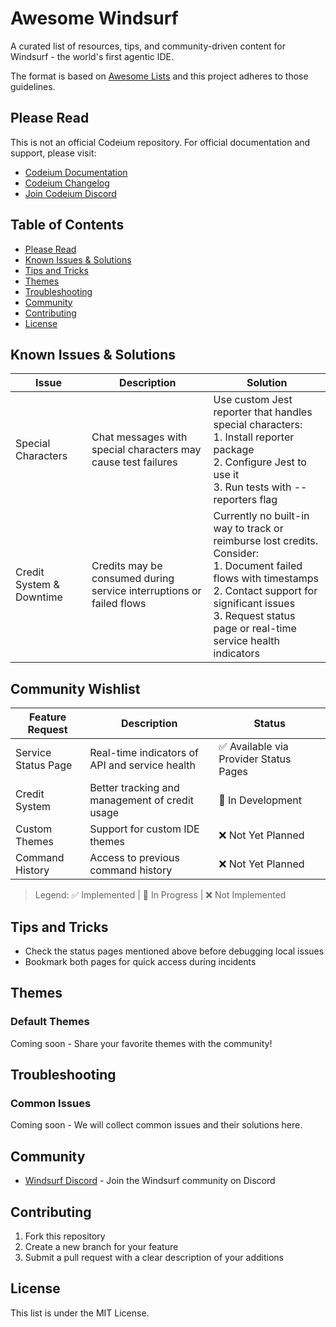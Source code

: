 # Awesome Windsurf

A curated list of resources, tips, and community-driven content for Windsurf - the world's first agentic IDE.

The format is based on [Awesome Lists](https://github.com/sindresorhus/awesome) and this project adheres to those guidelines.

## Please Read

This is not an official Codeium repository. For official documentation and support, please visit:

- [Codeium Documentation](https://codeium.com/documentation)
- [Codeium Changelog](https://codeium.com/changelog)
- [Join Codeium Discord](https://discord.gg/3XFf78nAx5)

## Table of Contents

- [Please Read](#please-read)
- [Known Issues & Solutions](#known-issues--solutions)
- [Tips and Tricks](#tips-and-tricks)
- [Themes](#themes)
- [Troubleshooting](#troubleshooting)
- [Community](#community)
- [Contributing](#contributing)
- [License](#license)

## Known Issues & Solutions

| Issue | Description | Solution |
|-------|-------------|----------|
| Special Characters | Chat messages with special characters may cause test failures | Use custom Jest reporter that handles special characters:<br>1. Install reporter package<br>2. Configure Jest to use it<br>3. Run tests with --reporters flag |
| Credit System & Downtime | Credits may be consumed during service interruptions or failed flows | Currently no built-in way to track or reimburse lost credits. Consider:<br>1. Document failed flows with timestamps<br>2. Contact support for significant issues<br>3. Request status page or real-time service health indicators |

## Community Wishlist

| Feature Request | Description | Status |
|----------------|-------------|---------|
| Service Status Page | Real-time indicators of API and service health | ✅ Available via Provider Status Pages |
| Credit System | Better tracking and management of credit usage | 🚧 In Development |
| Custom Themes | Support for custom IDE themes | ❌ Not Yet Planned |
| Command History | Access to previous command history | ❌ Not Yet Planned |

> Legend: ✅ Implemented | 🚧 In Progress | ❌ Not Implemented

## Tips and Tricks

- Check the status pages mentioned above before debugging local issues
- Bookmark both pages for quick access during incidents

## Themes

### Default Themes

Coming soon - Share your favorite themes with the community!

## Troubleshooting

### Common Issues

Coming soon - We will collect common issues and their solutions here.

## Community

- [Windsurf Discord](https://discord.com/invite/3XFf78nAx5) - Join the Windsurf community on Discord

## Contributing

1. Fork this repository
2. Create a new branch for your feature
3. Submit a pull request with a clear description of your additions

## License

This list is under the MIT License.
